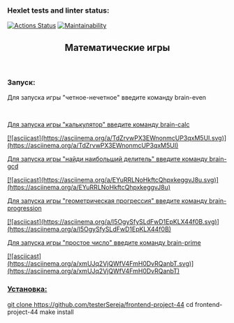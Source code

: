 ### Hexlet tests and linter status:
[![Actions Status](https://github.com/testerSereja/frontend-project-44/workflows/hexlet-check/badge.svg)](https://github.com/testerSereja/frontend-project-44/actions)
[![Maintainability](https://api.codeclimate.com/v1/badges/e81fe63b4a3f5ee11cfd/maintainability)](https://codeclimate.com/github/testerSereja/frontend-project-44/maintainability)
 
<h2 align="center">Математические игры</h2><br>

<h3>Запуск:</h3>

<p>Для запуска игры "четное-нечетное" введите команду brain-even</p>
 <a href ="[![asciicast](https://asciinema.org/a/lpJ5uWN4jMLnTHdw9KUv2jynM.svg)](https://asciinema.org/a/lpJ5uWN4jMLnTHdw9KUv2jynM)">
 <br>
<p>Для запуска игры "калькулятор" введите команду brain-calc</p>
[![asciicast](https://asciinema.org/a/TdZrvwPX3EWnonmcUP3qxM5UI.svg)](https://asciinema.org/a/TdZrvwPX3EWnonmcUP3qxM5UI)
 <br>
<p>Для запуска игры "найди наибольший делитель" введите команду brain-gcd</p>
[![asciicast](https://asciinema.org/a/EYuRRLNoHkftcQhpxkeggvJ8u.svg)](https://asciinema.org/a/EYuRRLNoHkftcQhpxkeggvJ8u)
 <br>
<p>Для запуска игры "геометрическая прогрессия" введите команду  brain-progression</p>
 [![asciicast](https://asciinema.org/a/I5OgySfySLdFwD1EpKLX44f0B.svg)](https://asciinema.org/a/I5OgySfySLdFwD1EpKLX44f0B)
 <br>
<p>Для запуска игры "простое число" введите команду  brain-prime</p>
[![asciicast](https://asciinema.org/a/xmUJq2VjQWfV4FmH0DvRQanbT.svg)](https://asciinema.org/a/xmUJq2VjQWfV4FmH0DvRQanbT)
<h3>Установка:</h3>

git clone https://github.com/testerSereja/frontend-project-44
cd frontend-project-44
make install